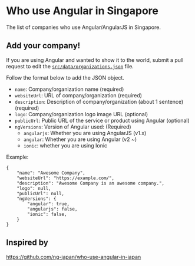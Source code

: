 # Who use Angular in Singapore

The list of companies who use Angular/AngularJS in Singapore.

## Add your company!

If you are using Angular and wanted to show it to the world, submit a pull request to edit the [`src/data/organizations.json`][organizations] file.

Follow the format below to add the JSON object.

- `name`: Company/organization name (required)
- `websiteUrl`: URL of company/organization (required)
- `description`: Description of company/organization (about 1 sentence) (required)
- `logo`: Company/organization logo image URL (optional)
- `publicUrl`: Public URL of the service or product using Angular (optional)
- `ngVersions`: Version of Angular used: (Required)
  - `angularjs`: Whether you are using AngularJS (v1.x)
  - `angular`: Whether you are using Angular (v2 ~)
  - `ionic`: whether you are using Ionic

Example:

```
{
    "name": "Awesome Company",
    "websiteUrl": "https://example.com/",
    "description": "Awesome Company is an awesome company.",
    "logo": null,
    "publicUrl": null,
    "ngVersions": {
        "angular": true,
        "angularjs": false,
        "ionic": false,
    }
}
```

## Inspired by

https://github.com/ng-japan/who-use-angular-in-japan

[organizations]: https://github.com/ng-singapore/who-use-angular-in-singapore/blob/master/src/data/organizations.json
